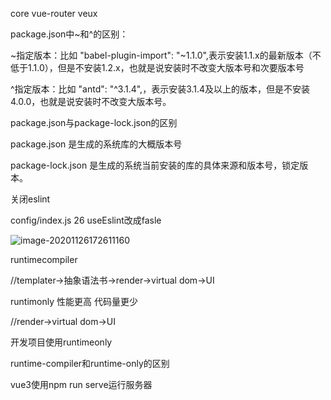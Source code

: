 core vue-router veux

package.json中~和^的区别：

~指定版本：比如 "babel-plugin-import": "~1.1.0",表示安装1.1.x的最新版本（不低于1.1.0），但是不安装1.2.x，也就是说安装时不改变大版本号和次要版本号

^指定版本：比如 "antd": "^3.1.4",，表示安装3.1.4及以上的版本，但是不安装4.0.0，也就是说安装时不改变大版本号。 

package.json与package-lock.json的区别

package.json 是生成的系统库的大概版本号

package-lock.json 是生成的系统当前安装的库的具体来源和版本号，锁定版本。



关闭eslint 

config/index.js 26 useEslint改成fasle

![image-20201126172611160](E:%5CStudy%5CFront-end%5C%E7%AC%94%E8%AE%B0%5Cnote%5Cimg%5Cimage-20201126172611160-1606525764861.png)

runtimecompiler

//templater->抽象语法书->render->virtual dom->UI

runtimonly 性能更高 代码量更少

//render->virtual dom->UI



开发项目使用runtimeonly



runtime-compiler和runtime-only的区别





vue3使用npm run serve运行服务器